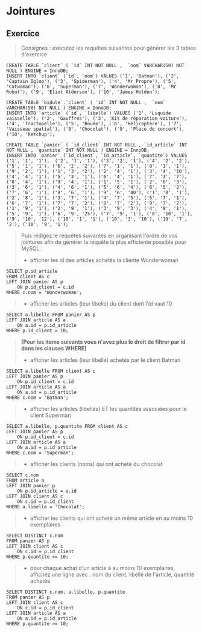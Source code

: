 # Jointures
## Exercice

> Consignes : exécutez les requêtes suivantes pour générer les 3 tables d'exercice 
```
CREATE TABLE `client` ( `id` INT NOT NULL ,  `nom` VARCHAR(50) NOT NULL ) ENGINE = InnoDB;
INSERT INTO `client` (`id`, `nom`) VALUES ('1', 'Batman'), ('2', 'Captain Igloo'), ('3', 'Spiderman'), ('4', 'Mr Propre'), ('5', 'Catwoman'), ('6', 'Superman'), ('7', 'Wonderwoman'), ('8', 'Mr Robot'), ('9', 'Eliot Alderson'), ('10', 'James Holden');

CREATE TABLE `bidule`.`client` ( `id` INT NOT NULL ,  `nom` VARCHAR(50) NOT NULL ) ENGINE = InnoDB;
INSERT INTO `article` (`id`, `libelle`) VALUES ('1', 'Liquide vaisselle'), ('2', 'Gauffres'), ('3', 'Kit de réparation voiture'), ('4', 'Tractopelle'), ('5', 'Bouée'), ('6', 'Hélicoptère'), ('7', 'Vaisseau spatial'), ('8', 'Chocolat'), ('9', 'Place de concert'), ('10', 'Ketchup');

CREATE TABLE `panier` ( `id_client` INT NOT NULL , `id_article` INT NOT NULL , `quantite` INT NOT NULL ) ENGINE = InnoDB;
INSERT INTO `panier` (`id_client`, `id_article`, `quantite`) VALUES ('1', '1', '1'),  ('2', '1', '1'), ('3', '2', '1'), ('4', '2', '2'), ('5', '1', '1'), ('6', '2', '2'), ('7', '1', '1'), ('8', '1', '1'), ('9', '2', '1'), ('1', '3', '2'), ('2', '4', '1'), ('3', '4', '10'), ('4', '4', '1'), ('5', '3', '1'), ('6', '4', '1'), ('7', '3', '7'), ('8', '4', '1'), ('9', '4', '1'), ('1', '5', '1'), ('2', '6', '3'), ('3', '6', '1'), ('4', '6', '1'), ('5', '6', '4'), ('6', '5', '2'), ('7', '6', '1'), ('8', '6', '1'), ('9', '6', '40'), ('1', '8', '1'), ('2', '8', '1'), ('3', '7', '1'), ('4', '7', '5'), ('5', '7', '1'), ('6', '7', '1'), ('7', '7', '2'), ('8', '7', '2'), ('9', '7', '2'), ('1', '9', '1'), ('2', '9', '1'), ('3', '9', '3'), ('4', '9', '1'), ('5', '9', '1'), ('6', '9', '25'), ('7', '9', '1'), ('8', '10', '1'), ('9', '10', '12'), ('10', '1', '1'), ('10', '3', '10'), ('10', '7', '2'), ('10', '9', '1');
```
> Puis rédigez le requêtes suivantes en organisant l'ordre de vos jointures
>afin de générer la requête la plus efficiente possible pour MySQL :
>- afficher les id des articles achetés la cliente Wonderwoman
```
SELECT p.id_article
FROM client AS c
LEFT JOIN panier AS p
	ON p.id_client = c.id
WHERE c.nom = 'Wonderwoman';
```

>- afficher les articles (leur libellé) du client dont l'id vaut 10
```
SELECT a.libelle FROM panier AS p
LEFT JOIN article AS a
	ON a.id = p.id_article
WHERE p.id_client = 10;
```
>**[Pour les items suivants vous n'avez plus le droit de filtrer par id dans les clauses WHERE]**
>- afficher les articles (leur libellé) achetés par le client Batman
```
SELECT a.libelle FROM client AS c
LEFT JOIN panier AS p
	ON p.id_client = c.id
LEFT JOIN article AS a
	ON a.id = p.id_article
WHERE c.nom = 'Batman';
```
>- afficher les articles (libellés) ET les quantités associées pour le client Superman
```
SELECT a.libelle, p.quantite FROM client AS c
LEFT JOIN panier AS p
	ON p.id_client = c.id
LEFT JOIN article AS a
	ON a.id = p.id_article
WHERE c.nom = 'Superman';
```
>- afficher les clients (noms) qui ont acheté du chocolat
```
SELECT c.nom
FROM article a
LEFT JOIN panier p
	ON p.id_article = a.id
LEFT JOIN client AS c
	ON c.id = p.id_client
WHERE a.libelle = 'Chocolat';
```
>- afficher les clients qui ont acheté un même article en au moins 10 exemplaires
```
SELECT DISTINCT c.nom
FROM panier AS p
LEFT JOIN client AS c
	ON c.id = p.id_client
WHERE p.quantite >= 10;
```
>- pour chaque achat d'un article à au moins 10 exemplaires, affichez une ligne avec :
>nom du client, libellé de l'article, quantité achetée
```
SELECT DISTINCT c.nom, a.libelle, p.quantite
FROM panier AS p
LEFT JOIN client AS c
	ON c.id = p.id_client
LEFT JOIN article AS a
	ON a.id = p.id_article
WHERE p.quantite >= 10;
```